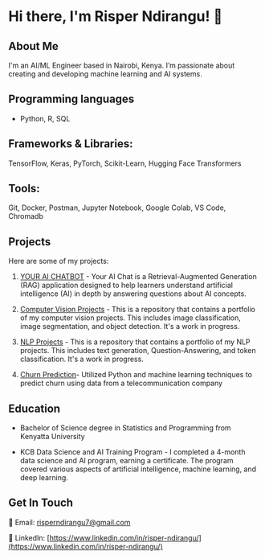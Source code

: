 # Hi there, I'm Risper Ndirangu! 👋

## About Me
I'm an AI/ML Engineer based in Nairobi, Kenya. I’m passionate about creating and developing machine learning and AI systems.

## Programming languages 
- Python, R, SQL
  
## Frameworks & Libraries: 
TensorFlow, Keras, PyTorch, Scikit-Learn, Hugging Face Transformers

## Tools: 
Git, Docker, Postman, Jupyter Notebook, Google Colab, VS Code, Chromadb

## Projects
Here are some of my projects:
1. [YOUR AI CHATBOT](https://github.com/Risper8/YOURAI_RAGCHAT) -  Your AI Chat is a Retrieval-Augmented Generation (RAG) application designed to help learners understand artificial intelligence (AI) in depth by answering questions about AI concepts.

2. [Computer Vision Projects](https://github.com/Risper8/Computer-Vision-Projects) - This is a repository that contains a portfolio of my computer vision projects. This includes image classification, image segmentation, and object detection. It's a work in progress.

3. [NLP Projects](https://github.com/Risper8/NLP-Projects) - This is a repository that contains a portfolio of my NLP projects. This includes text generation, Question-Answering, and token classification. It's a work in progress.
  
4. [Churn Prediction](https://github.com/Risper8/Churn-Prediction)- Utilized Python and machine learning techniques to predict churn using data from a telecommunication company
  
## Education

- Bachelor of Science degree in Statistics and Programming from Kenyatta University 
  
- KCB Data Science and AI Training Program -  I completed a 4-month data science and AI program, earning a certificate. The program covered various aspects of artificial intelligence, machine learning, and deep learning.


## Get In Touch
📧 Email: [risperndirangu7@gmail.com](mailto:risperndirangu7@gmail.com)

🔗 LinkedIn: [https://www.linkedin.com/in/risper-ndirangu/](https://www.linkedin.com/in/risper-ndirangu/)




